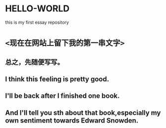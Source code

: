 # HELLO-WORLD
this is my first essay repository
# `<现在在网站上留下我的第一串文字>`
## 总之，先随便写写。
## I think this feeling is pretty good.
## I'll be back after I finished one book.
## And I'll tell you sth about that book,especially my own sentiment towards Edward Snowden.
